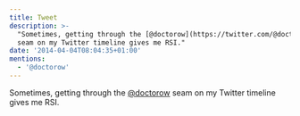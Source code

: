 ```yaml
---
title: Tweet
description: >-
  "Sometimes, getting through the [@doctorow](https://twitter.com/@doctorow)
  seam on my Twitter timeline gives me RSI."
date: '2014-04-04T08:04:35+01:00'
mentions:
  - '@doctorow'
---
```

Sometimes, getting through the [@doctorow](https://twitter.com/@doctorow) seam on my Twitter timeline gives me RSI.
